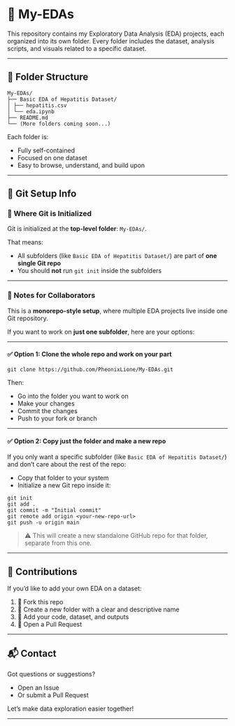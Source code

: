 # 🧠 My-EDAs 

This repository contains my Exploratory Data Analysis (EDA) projects, each organized into its own folder. Every folder includes the dataset, analysis scripts, and visuals related to a specific dataset.

---

## 📁 Folder Structure

```text 
My-EDAs/
├── Basic EDA of Hepatitis Dataset/
│ ├── hepatitis.csv
│ └── eda.ipynb
├── README.md
└── (More folders coming soon...)
```

Each folder is:

- Fully self-contained  
- Focused on one dataset  
- Easy to browse, understand, and build upon  

---

## 🚀 Git Setup Info

### 🔹 Where Git is Initialized

Git is initialized at the **top-level folder**: `My-EDAs/`.

That means:

- All subfolders (like `Basic EDA of Hepatitis Dataset/`) are part of **one single Git repo**
- You should **not** run `git init` inside the subfolders

---

### 🔹 Notes for Collaborators

This is a **monorepo-style setup**, where multiple EDA projects live inside one Git repository.

If you want to work on **just one subfolder**, here are your options:

---

#### ✅ Option 1: Clone the whole repo and work on your part

```text 
git clone https://github.com/PheonixLione/My-EDAs.git
```

Then:

- Go into the folder you want to work on
- Make your changes
- Commit the changes
- Push to your fork or branch

---

#### ✅ Option 2: Copy just the folder and make a new repo

If you only want a specific subfolder (like `Basic EDA of Hepatitis Dataset/`) and don’t care about the rest of the repo:

- Copy that folder to your system
- Initialize a new Git repo inside it:

```text
git init
git add .
git commit -m "Initial commit"
git remote add origin <your-new-repo-url>
git push -u origin main
```

> ⚠️ This will create a new standalone GitHub repo for that folder, separate from this one.

---

## 🙌 Contributions

If you’d like to add your own EDA on a dataset:

1. 🔀 Fork this repo
2. 📁 Create a new folder with a clear and descriptive name
3. 📂 Add your code, dataset, and outputs
4. 🚀 Open a Pull Request

---

## 📬 Contact

Got questions or suggestions?

- Open an Issue
- Or submit a Pull Request

Let’s make data exploration easier together!

---

